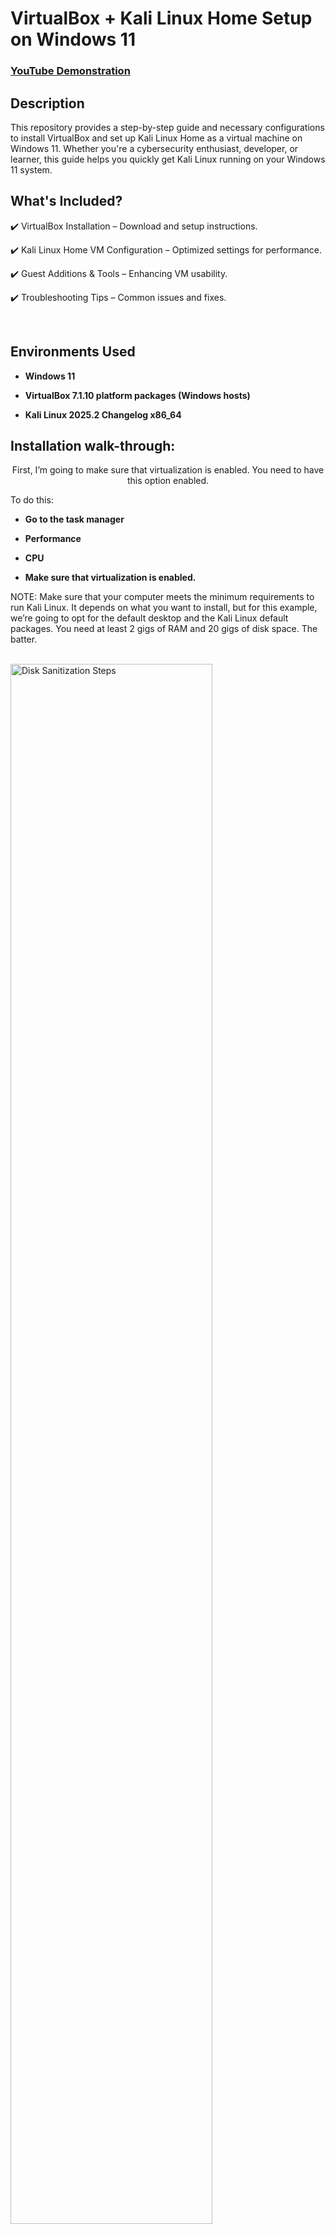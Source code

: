 <h1>VirtualBox + Kali Linux Home Setup on Windows 11 </h1>

 ### [YouTube Demonstration](https://youtu.be/Z-F_4Bp5v1k)

<h2>Description</h2>
This repository provides a step-by-step guide and necessary configurations to install VirtualBox and set up Kali Linux Home as a virtual machine on Windows 11.
Whether you're a cybersecurity enthusiast, developer, or learner, this guide helps you quickly get Kali Linux running on your Windows 11 system.

<h2>What's Included?</h2>

✔️ VirtualBox Installation – Download and setup instructions.

✔️ Kali Linux Home VM Configuration – Optimized settings for performance.

✔️ Guest Additions & Tools – Enhancing VM usability.

✔️ Troubleshooting Tips – Common issues and fixes.

<br />

<h2>Environments Used </h2>

- <b>Windows 11</b> 
 
- <b>VirtualBox 7.1.10 platform packages (Windows hosts)</b>

- <b>Kali Linux 2025.2 Changelog x86_64</b>

<h2>Installation walk-through:</h2>

<p align="center"> First, I’m going to make sure that virtualization is enabled. You need to have this option enabled.
  
  To do this:
  
- <b>Go to the task manager</b> 
  
- <b>Performance</b> 
  
- <b>CPU</b> 
  
- <b>Make sure that virtualization is enabled. </b>

NOTE: Make sure that your computer meets the minimum requirements to run Kali Linux. It depends on what you want to install, but for this example, we’re going to opt for the default desktop and the Kali Linux default packages. You need at least 2 gigs of RAM and 20 gigs of disk space. The batter.

 <br/>
<img src="https://imgur.com/P41jAQz.png" height="80%" width="80%" alt="Disk Sanitization Steps"/>
<br />

<br />Download VirtualBox for your operating system <br/> 

If there’s a later release when you watch this video, then download that release of VirtualBox for your operating system. 

Download VirtualBox @ (https://virtualbox.org) 

<img src="https://imgur.com/i490LbA.png" height="80%" width="80%" alt="Disk Sanitization Steps"/>
<br />


<br />Download KaliLinux @ (https://www.kali.org/) <br/>

Since we want to show how to configure it, we will download the installer kit 

<img src="https://imgur.com/qA02WXQ.png" height="80%" width="80%" alt="Disk Sanitization Steps"/>
<br />


<br />While you are waiting, let’s install VirtualBox <br/>

Go to where you downloaded the file and double click, and follow the prompt. 
 
<img src="https://imgur.com/8wRyK48.png" height="80%" width="80%" alt="Disk Sanitization Steps"/>
<br />



<br />Read and accept the Terms and follow the prompt. (click next) <br/>

<img src="https://imgur.com/pmX6f5p.png" height="80%" width="80%" alt="Disk Sanitization Steps"/>
<br />


<br />Lunch VirtualBox. Go to a new virtual machine and create a new Kali virtual machine.<br/>

Give it a name: Let’s say Kali Linux ISO 2025 

And the ISO image that I’ll select. This is the one that I downloaded, and I’ll click next.

<img src="https://imgur.com/HKqlYsT.png" height="80%" width="80%" alt="Disk Sanitization Steps"/>
<br />


<br /> Give it the amount of RAM that you want. (4500MB OR More) <br/>
 Number of CPUs. Let’s say 3CPUs.

<img src="https://imgur.com/jTIdlgD.png" height="80%" width="80%" alt="Disk Sanitization Steps"/> 
<br />click finish.


<img src="https://imgur.com/p3TZ3aM.png" height="80%" width="80%" alt="Disk Sanitization Steps"/><br />  

So, I’ve got the Kali virtual machine running off the image that I downloaded.


<br /> Now, start your ISO image to start the configuration.

- <b>Select the graphical install.</b> <br/>

<img src="https://imgur.com/Ko1SESk.png" height="80%" width="80%" alt="Disk Sanitization Steps"/>
<br /> 

- <b>My language is English.</b>

<img src="https://imgur.com/O4pMx1s.png" height="80%" width="80%" alt="Disk Sanitization Steps"/>
<br /> 

- <b>Specify your location.</b>

- <b>I’ll select that keyboard</b>

- <b>Configure our hostname. I’ll go with the defaults. kali</b>

- <b>Not going to specify a domain.</b>

- <b>We need to specify a username, I’m just going to go with Kali</b>

- <b>The password: Kali</b>

<img src="https://imgur.com/YOFGPu6.png" height="80%" width="80%" alt="Disk Sanitization Steps"/>
<br /> 
NOTE: The user and password were just for the project; you should not use the defaults.

- <b>click continue.</b>
- <b> I used the entire disk and then clicked continue.</b>

<img src="https://imgur.com/V5LHpcj.png" height="80%" width="80%" alt="Disk Sanitization Steps"/>
<br /> 

- <b> So, I’m going to finish the partitioning and write changes to disk and 
 Click continue.</b>

 <img src="https://imgur.com/5Eg7KIX.png" height="80%" width="80%" alt="Disk Sanitization Steps"/>
<br /> 

- <b>I’m ok with these changes being made. So, say yes and continue.</b>

So the software is now being unpacked and installed.
(Wait, it’s going to take a while to install.)

<img src="https://imgur.com/1QMJ4SO.png" height="80%" width="80%" alt="Disk Sanitization Steps"/>
<br /> 
- <b>Install the GRUB boot loader. Click yes and continue.</b>

<img src="https://imgur.com/OPzHz9q.png" height="80%" width="80%" alt="Disk Sanitization Steps"/>
<br /> 
 
- <b>I’m going to specify the hard drive and continue.</b>
 The installation is now being finished.
 
 <img src="https://imgur.com/xjPb6OA.png" height="80%" width="80%" alt="Disk Sanitization Steps"/>
<br /> 

- <b>Then Reboot</b>
<img src="https://imgur.com/nJIP48D.png" height="80%" width="80%" alt="Disk Sanitization Steps"/>
<br />

Now you can use your Kali Linux on your VirtualBox on Windows 11
<img src="https://imgur.com/jKCb6KB.png" height="80%" width="80%" alt="Disk Sanitization Steps"/>
<br />


- <b>TEST</b>
<img src="https://imgur.com/qbifMlK.png" height="80%" width="80%" alt="Disk Sanitization Steps"/>
<br /> 
<!--
 ```diff
- text in red
+ text in green
! text in orange
# text in gray
@@ text in purple (and bold)@@
```
--!>
